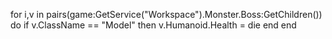 for i,v in pairs(game:GetService("Workspace").Monster.Boss:GetChildren()) do
    if v.ClassName == "Model" then
        v.Humanoid.Health = die
end
end
